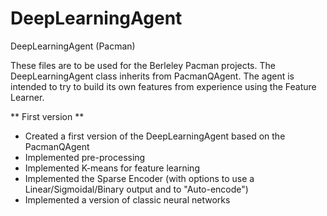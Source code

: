 DeepLearningAgent
=================

DeepLearningAgent (Pacman)

These files are to be used for the Berleley Pacman projects. 
The DeepLearningAgent class inherits from PacmanQAgent. The agent is intended to try to build its own features from experience using the Feature Learner.

** First version **
- Created a first version of the DeepLearningAgent based on the PacmanQAgent
- Implemented pre-processing 
- Implemented K-means for feature learning
- Implemented the Sparse Encoder (with options to use a Linear/Sigmoidal/Binary output and to "Auto-encode")
- Implemented a version of classic neural networks

